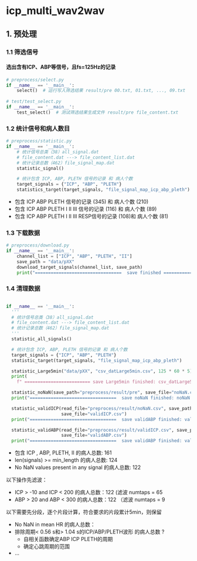 # icp_multi_wav2wav

## 1. 预处理
### 1.1 筛选信号
#### 选出含有ICP、ABP等信号，且fs=125Hz的记录
```python 
# preprocess/select.py
if __name__ == '__main__':
    select()  # 运行写入筛选结果 result/pre 00.txt, 01.txt, ..., 09.txt
    
# test/test_select.py
if __name__ == '__main__':
    test_select()  # 测试筛选结果生成文件 result/pre file_content.txt

```

### 1.2 统计信号和病人数目
```python
# preprocess/statistic.py
if __name__ == '__main__':
    # 统计信号总类（38）all_signal.dat
    # file_content.dat ---> file_content_list.dat
    # 统计记录总数（462）file_signal_map.dat
    statistic_signal() 

    # 统计包含 ICP, ABP, PLETH 信号的记录 和 病人个数
    target_signals = {"ICP", "ABP", "PLETH"}
    statistics_target(target_signals, "file_signal_map_icp_abp_pleth")
```
  - 包含 ICP ABP PLETH 信号的记录 (345) 和 病人个数 (210)  
  - 包含 ICP ABP PLETH  I II III 信号的记录 (116) 和 病人个数 (89)   
  - 包含 ICP ABP PLETH  I II III  RESP信号的记录 (108)和 病人个数 (81) 

### 1.3 下载数据
```python
# preprocess/download.py
if __name__ == '__main__':
    channel_list = ["ICP", "ABP", "PLETH", "II"]
    save_path = "data/pXX"
    download_target_signals(channel_list, save_path)
    print("=================================  save finished ===============================")
```

### 1.4 清理数据

```python

if __name__ == '__main__':
  '''
  # 统计信号总类（38）all_signal.dat
  # file_content.dat ---> file_content_list.dat
  # 统计记录总数（462）file_signal_map.dat
  '''
  statistic_all_signals()

  # 统计包含 ICP, ABP, PLETH 信号的记录 和 病人个数
  target_signals = {"ICP", "ABP", "PLETH"}
  statistic_target(target_signals, "file_signal_map_icp_abp_pleth")

  statistic_Large5min("data/pXX", "csv_datLarge5min.csv", 125 * 60 * 5)
  print(
    f" ========================= save Large5min finished: csv_datLarge5min !!! ========================")

  statistic_noNaN(save_path="preprocess/result/pre", save_file="noNaN.csv")
  print("=================================  save noNaN finished: noNaN.csv ===============================")

  statistic_validICP(read_file="preprocess/result/noNaN.csv", save_path="preprocess/result/pre",
                     save_file="validICP.csv")
  print("=================================  save validABP finished: validABP.csv===============================")

  statistic_validABP(read_file="preprocess/result/validICP.csv", save_path="preprocess/result/pre",
                     save_file="validABP.csv")
  print("=================================  save validABP finished: validABP.csv===============================")
```
- 包含 ICP , ABP, PLETH, II 的病人总数: 161
- len(signals) >= min_length 的病人总数: 124
- No NaN values present in any signal 的病人总数: 122 

以下操作先滤波：
- ICP > -10 and ICP < 200 的病人总数：122  (滤波 numtaps = 65
- ABP  > 20 and ABP < 300 的病人总数：122 （滤波 numtaps = 9

以下需要先分段，逐个片段计算，符合要求的片段累计5min，则保留
- No NaN in mean HR 的病人总数：
- 排除周期< 0.56 s和> 1.04 s的ICP/ABP/PLETH波形 的病人总数 ? 
  - 自相关函数确定ABP ICP PLETH的周期 
  - 确定心跳周期的范围
- ...